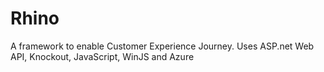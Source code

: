 Rhino
=====
A framework to enable Customer Experience Journey. Uses ASP.net Web API, Knockout, JavaScript, WinJS and Azure
